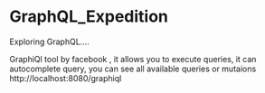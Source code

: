 # GraphQL_Expedition
Exploring GraphQL....

 GraphiQl tool by facebook , it allows you to execute queries, it can autocomplete query, you can see all available queries or mutaions 
 http://localhost:8080/graphiql

